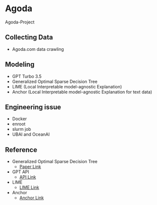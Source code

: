 # Agoda
Agoda-Project

## Collecting Data
- Agoda.com data crawling

## Modeling
- GPT Turbo 3.5
- Generalized Optimal Sparse Decision Tree
- LIME (Local Interpretable model-agnostic Explanation)
- Anchor (Local Interpretable model-agnostic Explanation for text data)

## Engineering issue
- Docker
- enroot
- slurm job
- UBAI and OceanAI

## Reference

- Generalized Optimal Sparse Decision Tree
  - [Paper Link](https://arxiv.org/abs/2112.00798)
- GPT API
  - [API Link](https://platform.openai.com/docs/guides/text-generation)
- LIME
  - [LIME Link](https://github.com/marcotcr/lime)
- Anchor
  - [Anchor Link](https://proceedings.mlr.press/v130/mardaoui21a.html)
